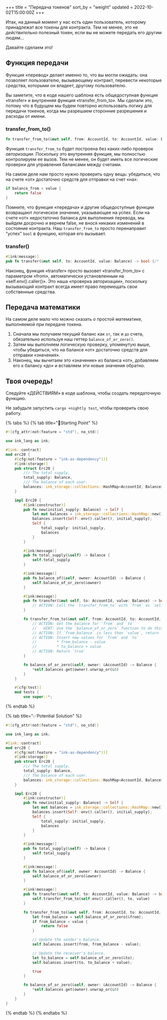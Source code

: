+++
title = "Передача токенов"
sort_by = "weight"
updated = 2022-10-02T15:00:00Z
+++

Итак, на данный момент у нас есть один пользователь, которому принадлежат все токены для контракта. Тем не менее, это не _действительно_ полезный токен, если вы не можете передать его другим людям...

Давайте сделаем это!

## Функция передачи <a id="the-transfer-function"></a>

Функция «перевод» делает именно то, что вы могли ожидать: она позволяет пользователю, вызывающему контракт, перевести некоторые средства, которыми он владеет, другому пользователю.

Вы заметите, что в коде нашего шаблона есть общедоступная функция «transfer» и внутренняя функция «transfer_from_to». Мы сделали это, потому что в будущем мы будем повторно использовать логику для передачи токенов, когда мы разрешаем сторонние разрешения и расходы от имени.

### transfer\_from\_to\(\) <a id="transfer_from_to"></a>

```rust
fn transfer_from_to(&mut self, from: AccountId, to: AccountId, value: Balance) -> bool {/* --snip-- */}
```

Функция `transfer_from_to` будет построена без каких-либо проверок _авторизации_. Поскольку это внутренняя функция, мы полностью контролируем ее вызов. Тем не менее, он будет иметь все логические проверки для управления балансами между счетами.

На самом деле нам просто нужно проверить одну вещь: убедиться, что на счете «от» достаточно средств для отправки на счет «на»:

```rust
if balance_from < value {
    return false
}
```

Помните, что функция «передача» и другие общедоступные функции возвращают логическое значение, указывающее на успех. Если на счете «от» недостаточно баланса для выполнения перевода, мы выйдем досрочно и вернем false, не внося никаких изменений в состояние контракта. Наш `transfer_from_to` просто перенаправит "успех" `bool` в функцию, которая его вызывает.

### transfer\(\) <a id="transfer"></a>

```rust
#[ink(message)] 
pub fn transfer(&mut self, to: AccountId, value: Balance) -> bool {/* --snip-- */}
```

Наконец, функция «transfer» просто вызовет «transfer_from_to» с параметром «from», автоматически установленным на «self.env().caller()». Это наша «проверка авторизации», поскольку вызывающий контракт всегда имеет право перемещать свои собственные средства.

## Передача математики <a id="transfer-math"></a>

На самом деле мало что можно сказать о простой математике, выполняемой при передаче токена.

1. Сначала мы получаем текущий баланс как `от`, так и `до` счета, обязательно используя наш геттер `balance_of_or_zero()`.
2. Затем мы выполняем логическую проверку, упомянутую выше, чтобы убедиться, что на балансе «от» достаточно средств для отправки «значения».
3. Наконец, мы вычитаем это «значение» из баланса «от», добавляем его к балансу «до» и вставляем эти новые значения обратно.

## Твоя очередь! <a id="your-turn"></a>

Следуйте «ДЕЙСТВИЯМ» в коде шаблона, чтобы создать передаточную функцию.

Не забудьте запустить `cargo +nightly test`, чтобы проверить свою работу.

{% tabs %}
{% tab title="🔨Starting Point" %}

```rust
#![cfg_attr(not(feature = "std"), no_std)]

use ink_lang as ink;

#[ink::contract]
mod erc20 {
    #[cfg(not(feature = "ink-as-dependency"))]
    #[ink(storage)]
    pub struct Erc20 {
        /// The total supply.
        total_supply: Balance,
        /// The balance of each user.
        balances: ink_storage::collections::HashMap<AccountId, Balance>,
    }

    impl Erc20 {
        #[ink(constructor)]
        pub fn new(initial_supply: Balance) -> Self {
            let mut balances = ink_storage::collections::HashMap::new();
            balances.insert(Self::env().caller(), initial_supply);
            Self {
                total_supply: initial_supply,
                balances
            }
        }

        #[ink(message)]
        pub fn total_supply(&self) -> Balance {
            self.total_supply
        }

        #[ink(message)]
        pub fn balance_of(&self, owner: AccountId) -> Balance {
            self.balance_of_or_zero(&owner)
        }

        #[ink(message)]
        pub fn transfer(&mut self, to: AccountId, value: Balance) -> bool {
            // ACTION: Call the `transfer_from_to` with `from` as `self.env().caller()`
        }

        fn transfer_from_to(&mut self, from: AccountId, to: AccountId, value: Balance) -> bool {
            // ACTION: Get the balance for `from` and `to`
            //   HINT: Use the `balance_of_or_zero` function to do this
            // ACTION: If `from_balance` is less than `value`, return `false`
            // ACTION: Insert new values for `from` and `to`
            //         * from_balance - value
            //         * to_balance + value
            // ACTION: Return `true`
        }

        fn balance_of_or_zero(&self, owner: &AccountId) -> Balance {
            *self.balances.get(owner).unwrap_or(&0)
        }
    }

    #[cfg(test)]
    mod tests {
        use super::*;
```

{% endtab %}

{% tab title="✅Potential Solution" %}

```rust
#![cfg_attr(not(feature = "std"), no_std)]

use ink_lang as ink;

#[ink::contract]
mod erc20 {
    #[cfg(not(feature = "ink-as-dependency"))]
    #[ink(storage)]
    pub struct Erc20 {
        /// The total supply.
        total_supply: Balance,
        /// The balance of each user.
        balances: ink_storage::collections::HashMap<AccountId, Balance>,
    }

    impl Erc20 {
        #[ink(constructor)]
        pub fn new(initial_supply: Balance) -> Self {
            let mut balances = ink_storage::collections::HashMap::new();
            balances.insert(Self::env().caller(), initial_supply);
            Self {
                total_supply: initial_supply,
                balances
            }
        }

        #[ink(message)]
        pub fn total_supply(&self) -> Balance {
            self.total_supply
        }

        #[ink(message)]
        pub fn balance_of(&self, owner: AccountId) -> Balance {
            self.balance_of_or_zero(&owner)
        }

        #[ink(message)]
        pub fn transfer(&mut self, to: AccountId, value: Balance) -> bool {
            self.transfer_from_to(self.env().caller(), to, value)
        }

        fn transfer_from_to(&mut self, from: AccountId, to: AccountId, value: Balance) -> bool {
            let from_balance = self.balance_of_or_zero(&from);
            if from_balance < value {
                return false
            }

            // Update the sender's balance.
            self.balances.insert(from, from_balance - value);

            // Update the receiver's balance.
            let to_balance = self.balance_of_or_zero(&to);
            self.balances.insert(to, to_balance + value);

            true
        }

        fn balance_of_or_zero(&self, owner: &AccountId) -> Balance {
            *self.balances.get(owner).unwrap_or(&0)
        }
    }
}
```

{% endtab %}
{% endtabs %}
